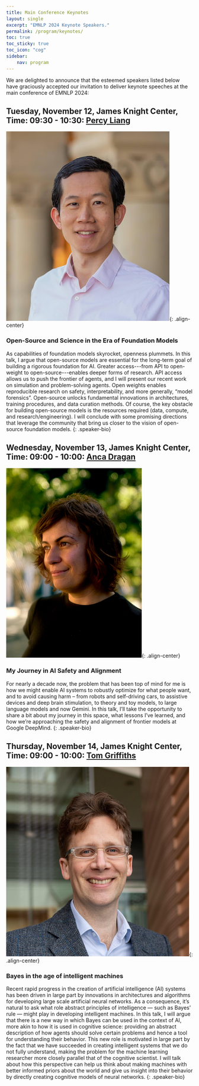```yaml
---
title: Main Conference Keynotes 
layout: single
excerpt: "EMNLP 2024 Keynote Speakers."
permalink: /program/keynotes/
toc: true
toc_sticky: true
toc_icon: "cog"
sidebar: 
    nav: program
---
```


We are delighted to announce that the esteemed speakers listed below have graciously accepted our invitation to deliver keynote speeches at the main conference of EMNLP 2024:

<style>
p.speaker-bio { font-style: italic; font-size: 80%; }
</style>

## Tuesday, November 12, James Knight Center, Time: 09:30 - 10:30: [Percy Liang](https://cs.stanford.edu/~pliang/bio.txt)

![Gary Marcus](/assets/images/keynotes/Percy_Liang.jpg){: .align-center}


### Open-Source and Science in the Era of Foundation Models

As capabilities of foundation models skyrocket, openness plummets. In this talk, I argue that open-source models are essential for the long-term goal of building a rigorous foundation for AI. Greater access---from API to open-weight to open-source---enables deeper forms of research.  API access allows us to push the frontier of agents, and I will present our recent work on simulation and problem-solving agents. Open weights enables reproducible research on safety, interpretability, and more generally, “model forensics”. Open-source unlocks fundamental innovations in architectures, training procedures, and data curation methods. Of course, the key obstacle for building open-source models is the resources required (data, compute, and research/engineering). I will conclude with some promising directions that leverage the community that bring us closer to the vision of open-source foundation models. 
{: .speaker-bio}

## Wednesday, November 13, James Knight Center, Time: 09:00 - 10:00: [Anca Dragan](https://www2.eecs.berkeley.edu/Faculty/Homepages/anca.html)

![Neil Cohn](/assets/images/keynotes/Anca_Dragan.jpg){: .align-center}

### My Journey in AI Safety and Alignment


For nearly a decade now, the problem that has been top of mind for me is how we might enable AI systems to robustly optimize for what people want, and to avoid causing harm – from robots and self-driving cars, to assistive devices and deep brain stimulation, to theory and toy models, to large language models and now Gemini. In this talk, I’ll take the opportunity to share a bit about my journey in this space, what lessons I’ve learned, and how we’re approaching the safety and alignment of frontier 
models at Google DeepMind.
{: .speaker-bio}

## Thursday, November 14, James Knight Center, Time: 09:00 - 10:00: [Tom Griffiths](https://cocosci.princeton.edu/tom/index.php)

![Mona Diab](/assets/images/keynotes/Tom_Griffiths.jpg){: .align-center}

### Bayes in the age of intelligent machines


Recent rapid progress in the creation of artificial intelligence (AI) systems has been driven in large part by innovations in architectures and algorithms for developing large scale artificial neural networks. As a consequence, it’s natural to ask what role abstract principles of intelligence — such as Bayes’ rule — might play in developing intelligent machines. In this talk, I will argue that there is a new way in which Bayes can be used in the context of AI, more akin to how it is used in cognitive science: providing an abstract description of how agents should solve certain problems and hence a tool for understanding their behavior. This new role is motivated in large part by the fact that we have succeeded in creating intelligent systems that we do not fully understand, making the problem for the machine learning researcher more closely parallel that of the cognitive scientist. I will talk about how this perspective can help us think about making machines with better informed priors about the world and give us insight into their behavior by directly creating cognitive models of neural networks.
{: .speaker-bio}



